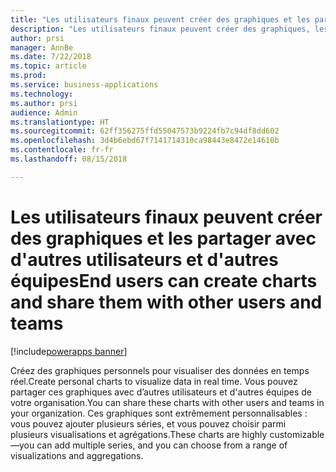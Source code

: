 ```yaml
---
title: "Les utilisateurs finaux peuvent créer des graphiques et les partager avec d'autres utilisateurs et d'autres équipes"
description: "Les utilisateurs finaux peuvent créer des graphiques, les partager avec d'autres utilisateurs et créer des visuels"
author: prsi
manager: AnnBe
ms.date: 7/22/2018
ms.topic: article
ms.prod: 
ms.service: business-applications
ms.technology: 
ms.author: prsi
audience: Admin
ms.translationtype: HT
ms.sourcegitcommit: 62ff356275ffd55047573b9224fb7c94df8dd602
ms.openlocfilehash: 3d4b6ebd67f7141714310ca98443e8472e14610b
ms.contentlocale: fr-fr
ms.lasthandoff: 08/15/2018

---
```

# <a name="end-users-can-create-charts-and-share-them-with-other-users-and-teams"></a><span data-ttu-id="ac89c-103">Les utilisateurs finaux peuvent créer des graphiques et les partager avec d'autres utilisateurs et d'autres équipes</span><span class="sxs-lookup"><span data-stu-id="ac89c-103">End users can create charts and share them with other users and teams</span></span>

[!include[powerapps banner](../includes/powerapps.md)]




<span data-ttu-id="ac89c-104">Créez des graphiques personnels pour visualiser des données en temps réel.</span><span class="sxs-lookup"><span data-stu-id="ac89c-104">Create personal charts to visualize data in real time.</span></span> <span data-ttu-id="ac89c-105">Vous pouvez partager ces graphiques avec d’autres utilisateurs et d'autres équipes de votre organisation.</span><span class="sxs-lookup"><span data-stu-id="ac89c-105">You can share these charts with other users and teams in your organization.</span></span> <span data-ttu-id="ac89c-106">Ces graphiques sont extrêmement personnalisables : vous pouvez ajouter plusieurs séries, et vous pouvez choisir parmi plusieurs visualisations et agrégations.</span><span class="sxs-lookup"><span data-stu-id="ac89c-106">These charts are highly customizable—you can add multiple series, and you can choose from a range of visualizations and aggregations.</span></span>

